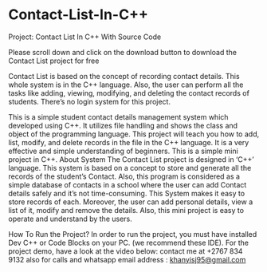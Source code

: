 # Contact-List-In-C++
Project: Contact List In C++ With Source Code

Please scroll down and click on the download button to download the Contact List project for free

Contact List is based on the concept of recording contact details. This whole system is in the C++ language. Also, the user can perform all the tasks like adding, viewing, modifying, and deleting the contact records of students. There’s no login system for this project.

This is a simple student contact details management system which developed using C++. It utilizes file handling and shows the class and object of the programming language. This project will teach you how to add, list, modify, and delete records in the file in the C++ language. It is a very effective and simple understanding of beginners. This is a simple mini project in C++.
About System
The Contact List project is designed in ‘C++’ language. This system is based on a concept to store and generate all the records of the student’s Contact. Also, this program is considered as a simple database of contacts in a school where the user can add Contact details safely and it’s not time-consuming. This System makes it easy to store records of each. Moreover, the user can add personal details, view a list of it, modify and remove the details. Also, this mini project is easy to operate and understand by the users.

How To Run the Project?
In order to run the project, you must have installed Dev C++ or Code Blocks on your PC. (we recommend these IDE). For the project demo, have a look at the video below:
contact me at +2767 834 9132 also for calls and whatsapp
email address : khanyisj95@gmail.com
